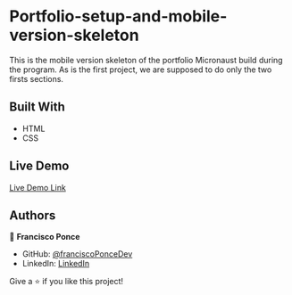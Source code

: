 # Portfolio-setup-and-mobile-version-skeleton

This is the mobile version skeleton of the portfolio Micronaust build during the program.
As is the first project, we are supposed to do only the two firsts sections.


## Built With

- HTML
- CSS

## Live Demo

[Live Demo Link](https://franciscoponcedev.github.io/Portfolio/)


## Authors

👤 **Francisco Ponce**

- GitHub: [@franciscoPonceDev](https://github.com/franciscoPonceDev)
- LinkedIn: [LinkedIn](https://www.linkedin.com/in/dev-ponce/)


Give a ⭐️ if you like this project!
